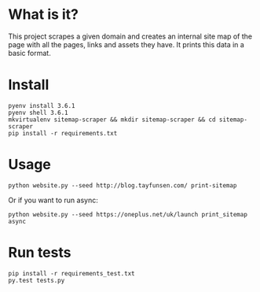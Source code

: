 # What is it?

This project scrapes a given domain and creates an internal site map of the page with all the pages, links and assets they have. It prints this data in a basic format.

# Install

    pyenv install 3.6.1
    pyenv shell 3.6.1
    mkvirtualenv sitemap-scraper && mkdir sitemap-scraper && cd sitemap-scraper
    pip install -r requirements.txt

# Usage

    python website.py --seed http://blog.tayfunsen.com/ print-sitemap

Or if you want to run async:

    python website.py --seed https://oneplus.net/uk/launch print_sitemap async

# Run tests

    pip install -r requirements_test.txt
    py.test tests.py
